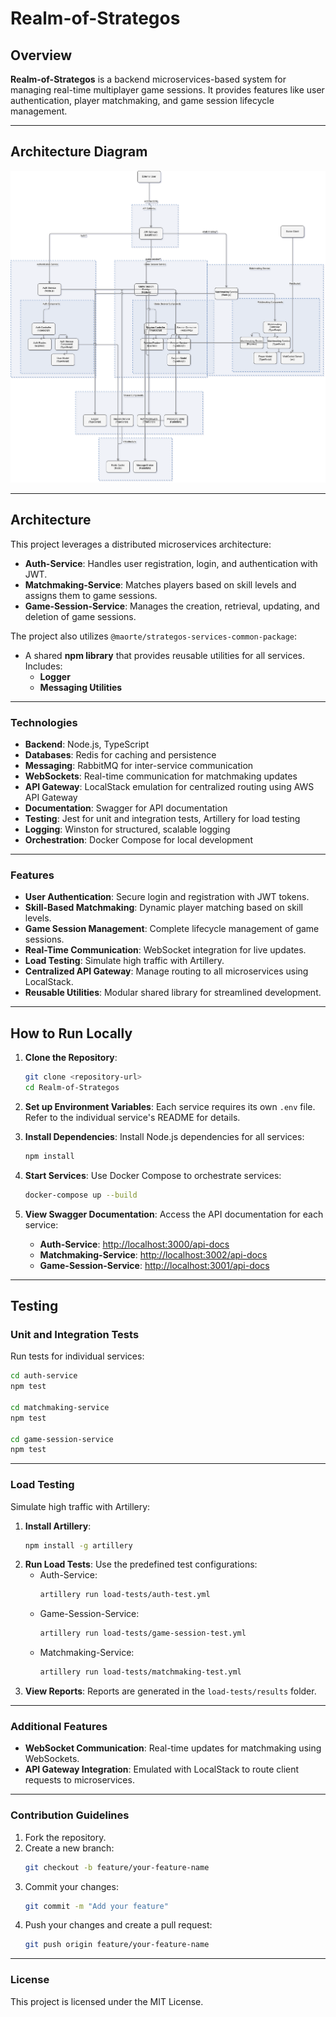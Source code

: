 # Realm-of-Strategos

## Overview
**Realm-of-Strategos** is a backend microservices-based system for managing real-time multiplayer game sessions. It provides features like user authentication, player matchmaking, and game session lifecycle management.

---

## Architecture Diagram

![Realm-of-Strategos Architecture](./project-diagrams/project-diagram.png)

---

## Architecture
This project leverages a distributed microservices architecture:
- **Auth-Service**: Handles user registration, login, and authentication with JWT.
- **Matchmaking-Service**: Matches players based on skill levels and assigns them to game sessions.
- **Game-Session-Service**: Manages the creation, retrieval, updating, and deletion of game sessions.

The project also utilizes `@maorte/strategos-services-common-package`:
- A shared **npm library** that provides reusable utilities for all services.  
  Includes:
  - **Logger**
  - **Messaging Utilities**

---

### Technologies
- **Backend**: Node.js, TypeScript
- **Databases**: Redis for caching and persistence
- **Messaging**: RabbitMQ for inter-service communication
- **WebSockets**: Real-time communication for matchmaking updates
- **API Gateway**: LocalStack emulation for centralized routing using AWS API Gateway
- **Documentation**: Swagger for API documentation
- **Testing**: Jest for unit and integration tests, Artillery for load testing
- **Logging**: Winston for structured, scalable logging
- **Orchestration**: Docker Compose for local development

---

### Features
- **User Authentication**: Secure login and registration with JWT tokens.
- **Skill-Based Matchmaking**: Dynamic player matching based on skill levels.
- **Game Session Management**: Complete lifecycle management of game sessions.
- **Real-Time Communication**: WebSocket integration for live updates.
- **Load Testing**: Simulate high traffic with Artillery.
- **Centralized API Gateway**: Manage routing to all microservices using LocalStack.
- **Reusable Utilities**: Modular shared library for streamlined development.

---

## How to Run Locally

1. **Clone the Repository**:
    ```bash
    git clone <repository-url>
    cd Realm-of-Strategos
    ```

2. **Set up Environment Variables**:
   Each service requires its own `.env` file. Refer to the individual service's README for details.

3. **Install Dependencies**:
   Install Node.js dependencies for all services:
    ```bash
    npm install
    ```

4. **Start Services**:
   Use Docker Compose to orchestrate services:
    ```bash
    docker-compose up --build
    ```

5. **View Swagger Documentation**:
   Access the API documentation for each service:
   - **Auth-Service**: [http://localhost:3000/api-docs](http://localhost:3000/api-docs)
   - **Matchmaking-Service**: [http://localhost:3002/api-docs](http://localhost:3002/api-docs)
   - **Game-Session-Service**: [http://localhost:3001/api-docs](http://localhost:3001/api-docs)

---
## Testing

### Unit and Integration Tests
Run tests for individual services:
```bash
cd auth-service
npm test

cd matchmaking-service
npm test

cd game-session-service
npm test
```
---
### Load Testing
Simulate high traffic with Artillery:
1. **Install Artillery**:
   ```bash
   npm install -g artillery
   ```
2. **Run Load Tests**:
   Use the predefined test configurations:
   - Auth-Service:
     ```bash
     artillery run load-tests/auth-test.yml
     ```
   - Game-Session-Service:
     ```bash
     artillery run load-tests/game-session-test.yml
     ```
   - Matchmaking-Service:
     ```bash
     artillery run load-tests/matchmaking-test.yml
     ```
3. **View Reports**:
   Reports are generated in the `load-tests/results` folder.

---

### Additional Features
- **WebSocket Communication**: Real-time updates for matchmaking using WebSockets.
- **API Gateway Integration**: Emulated with LocalStack to route client requests to microservices.

---

### Contribution Guidelines
1. Fork the repository.
2. Create a new branch:
   ```bash
   git checkout -b feature/your-feature-name
   ```
3. Commit your changes:
   ```bash
   git commit -m "Add your feature"
   ```
4. Push your changes and create a pull request:
   ```bash
   git push origin feature/your-feature-name
   ```

---

### License
This project is licensed under the MIT License.
